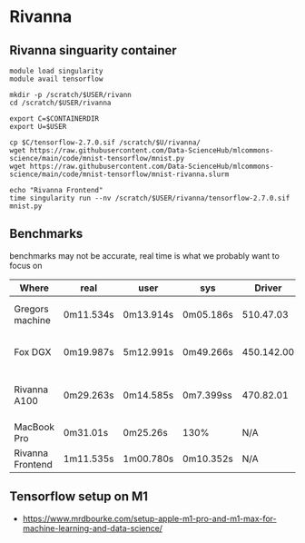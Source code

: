 # Rivanna

## Rivanna singuarity container

```
module load singularity
module avail tensorflow

mkdir -p /scratch/$USER/rivann
cd /scratch/$USER/rivanna

export C=$CONTAINERDIR
export U=$USER

cp $C/tensorflow-2.7.0.sif /scratch/$U/rivanna/
wget https://raw.githubusercontent.com/Data-ScienceHub/mlcommons-science/main/code/mnist-tensorflow/mnist.py
wget https://raw.githubusercontent.com/Data-ScienceHub/mlcommons-science/main/code/mnist-tensorflow/mnist-rivanna.slurm

echo "Rivanna Frontend"
time singularity run --nv /scratch/$USER/rivanna/tensorflow-2.7.0.sif mnist.py
```

## Benchmarks

benchmarks may not be accurate, real time is what we probably want to focus on

| Where        	    | real      | user      | sys        | Driver      | CUDA | GPU | 
| ----------------- | --------- | --------- | ---------- | ----------- | ---- | --- |
| Gregors machine   | 0m11.534s | 0m13.914s | 0m05.186s  | 510.47.03   | 11.6 | Gigabyte RTX3070 TI
| Fox DGX           | 0m19.987s | 5m12.991s | 0m49.266s  | 450.142.00  | 11.0 | NVIDIA A100 80GB
| Rivanna A100      | 0m29.263s | 0m14.585s | 0m7.399ss  | 470.82.01   | 11.4 | NVIDIA A100-SXM4-40GB
| MacBook Pro       | 0m31.01s  | 0m25.26s  | 130%       | N/A         | N/A | M1 Max 66GB
| Rivanna Frontend  | 1m11.535s | 1m00.780s | 0m10.352s  | N/A         | N/A  |


## Tensorflow setup on M1

* <https://www.mrdbourke.com/setup-apple-m1-pro-and-m1-max-for-machine-learning-and-data-science/>
